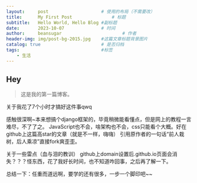```yaml
---
layout:     post   				    # 使用的布局（不需要改）
title:      My First Post 				# 标题 
subtitle:   Hello World, Hello Blog #副标题
date:       2023-10-07 				# 时间
author:     beansugar 						# 作者
header-img: img/post-bg-2015.jpg 	#这篇文章标题背景图片
catalog: true 						# 是否归档
tags:								#标签
    - 生活
---
```


## Hey
>这是我的第一篇博客。

关于我花了7个小时才搞好这件事qwq

感触很深啊~本来想搞个django框架的，毕竟稍微能看懂点，但是网上的教程一言难尽，不了了之。
JavaScript也不会，啥架构也不会，css只能看个大概。好在github上这篇高star的文章（就是不一样，嗨嗨）
引用原作者的一句话“前人栽树，后人乘凉”直接fork爽歪歪。

关于一些雷点（血与泪的教训）
github上domain设置后.github.io页面会消失？？？怪东西，花了我好长时间，也不知道咋回事，之后再了解一下。

总结一下：任重而道远啊，要学的还有很多，一步一个脚印吧~~
